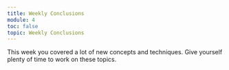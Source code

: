 ```yaml
---
title: Weekly Conclusions
module: 4
toc: false
topic: Weekly Conclusions
---
```


This week you covered a lot of new concepts and techniques. Give yourself plenty of time to work on these topics.
